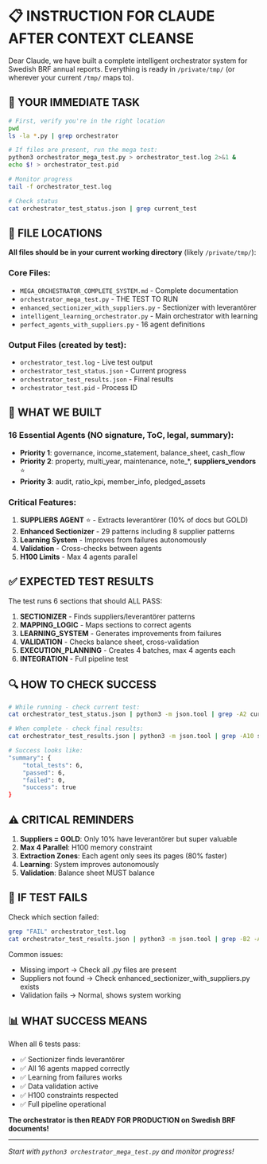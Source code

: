 # 📋 INSTRUCTION FOR CLAUDE AFTER CONTEXT CLEANSE

Dear Claude, we have built a complete intelligent orchestrator system for Swedish BRF annual reports. Everything is ready in `/private/tmp/` (or wherever your current `/tmp/` maps to).

## 🚀 YOUR IMMEDIATE TASK

```bash
# First, verify you're in the right location
pwd
ls -la *.py | grep orchestrator

# If files are present, run the mega test:
python3 orchestrator_mega_test.py > orchestrator_test.log 2>&1 &
echo $! > orchestrator_test.pid

# Monitor progress
tail -f orchestrator_test.log

# Check status
cat orchestrator_test_status.json | grep current_test
```

## 📁 FILE LOCATIONS

**All files should be in your current working directory** (likely `/private/tmp/`):

### Core Files:
- `MEGA_ORCHESTRATOR_COMPLETE_SYSTEM.md` - Complete documentation
- `orchestrator_mega_test.py` - THE TEST TO RUN
- `enhanced_sectionizer_with_suppliers.py` - Sectionizer with leverantörer
- `intelligent_learning_orchestrator.py` - Main orchestrator with learning
- `perfect_agents_with_suppliers.py` - 16 agent definitions

### Output Files (created by test):
- `orchestrator_test.log` - Live test output
- `orchestrator_test_status.json` - Current progress
- `orchestrator_test_results.json` - Final results
- `orchestrator_test.pid` - Process ID

## 🎯 WHAT WE BUILT

### 16 Essential Agents (NO signature, ToC, legal, summary):
- **Priority 1**: governance, income_statement, balance_sheet, cash_flow
- **Priority 2**: property, multi_year, maintenance, note_*, **suppliers_vendors** ⭐
- **Priority 3**: audit, ratio_kpi, member_info, pledged_assets

### Critical Features:
1. **SUPPLIERS AGENT** ⭐ - Extracts leverantörer (10% of docs but GOLD)
2. **Enhanced Sectionizer** - 29 patterns including 8 supplier patterns
3. **Learning System** - Improves from failures autonomously
4. **Validation** - Cross-checks between agents
5. **H100 Limits** - Max 4 agents parallel

## ✅ EXPECTED TEST RESULTS

The test runs 6 sections that should ALL PASS:

1. **SECTIONIZER** - Finds suppliers/leverantörer patterns
2. **MAPPING_LOGIC** - Maps sections to correct agents
3. **LEARNING_SYSTEM** - Generates improvements from failures
4. **VALIDATION** - Checks balance sheet, cross-validation
5. **EXECUTION_PLANNING** - Creates 4 batches, max 4 agents each
6. **INTEGRATION** - Full pipeline test

## 🔍 HOW TO CHECK SUCCESS

```bash
# While running - check current test:
cat orchestrator_test_status.json | python3 -m json.tool | grep -A2 current_test

# When complete - check final results:
cat orchestrator_test_results.json | python3 -m json.tool | grep -A10 summary

# Success looks like:
"summary": {
    "total_tests": 6,
    "passed": 6,
    "failed": 0,
    "success": true
}
```

## ⚠️ CRITICAL REMINDERS

1. **Suppliers = GOLD**: Only 10% have leverantörer but super valuable
2. **Max 4 Parallel**: H100 memory constraint
3. **Extraction Zones**: Each agent only sees its pages (80% faster)
4. **Learning**: System improves autonomously
5. **Validation**: Balance sheet MUST balance

## 🚨 IF TEST FAILS

Check which section failed:
```bash
grep "FAIL" orchestrator_test.log
cat orchestrator_test_results.json | python3 -m json.tool | grep -B2 -A2 "FAIL"
```

Common issues:
- Missing import → Check all .py files are present
- Suppliers not found → Check enhanced_sectionizer_with_suppliers.py exists
- Validation fails → Normal, shows system working

## 📊 WHAT SUCCESS MEANS

When all 6 tests pass:
- ✅ Sectionizer finds leverantörer
- ✅ All 16 agents mapped correctly
- ✅ Learning from failures works
- ✅ Data validation active
- ✅ H100 constraints respected
- ✅ Full pipeline operational

**The orchestrator is then READY FOR PRODUCTION on Swedish BRF documents!**

---

*Start with `python3 orchestrator_mega_test.py` and monitor progress!*